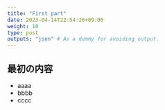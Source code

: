 ```yaml
---
title: "First part"
date: 2023-04-14T22:54:26+09:00
weight: 10
type: post
outputs: "json" # As a dummy for avoiding output.
---
```

## 最初の内容
- aaaa
- bbbb
- cccc
